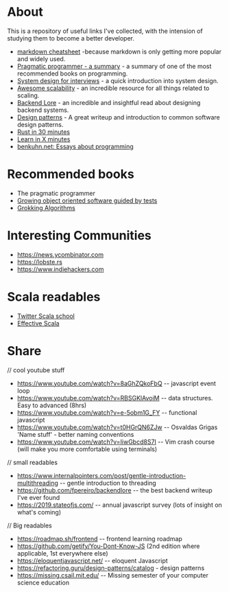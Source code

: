 # About
This is a repository of useful links I've collected, with the intension of studying them to become a better developer.

- [markdown cheatsheet](https://www.markdownguide.org/cheat-sheet/) -because markdown is only getting more popular and widely used.
- [Pragmatic programmer - a summary](https://github.com/HugoMatilla/The-Pragmatic-Programmer) - a summary of one of the most recommended books on programming.
- [System design for interviews](https://github.com/checkcheckzz/system-design-interview) - a quick introduction into system design.
- [Awesome scalability](https://github.com/binhnguyennus/awesome-scalability) - an incredible resource for all things related to scaling.
- [Backend Lore](https://github.com/fpereiro/backendlore) - an incredible and insightful read about designing backend systems.
- [Design patterns](https://refactoring.guru/design-patterns/catalog) - A great writeup and introduction to common software design patterns.
- [Rust in 30 minutes](https://fasterthanli.me/articles/a-half-hour-to-learn-rust)
- [Learn in X minutes](https://learnxinyminutes.com/)
- [benkuhn.net: Essays about programming](https://www.benkuhn.net/progessays/)

# Recommended books
- The pragmatic programmer
- [Growing object oriented software guided by tests](https://www.goodreads.com/book/show/4268826-growing-object-oriented-software-guided-by-tests)
- [Grokking Algorithms](https://www.amazon.co.uk/dp/1617292230/ref=as_li_qf_asin_il_tl?ie=UTF8&linkCode=gs2&linkId=b5f611523b554c2c7f33d97e62b6870b&creativeASIN=1617292230&tag=gregdoesit-21&creative=9325)

# Interesting Communities
- https://news.ycombinator.com
- https://lobste.rs
- https://www.indiehackers.com

# Scala readables
- [Twitter Scala school](https://twitter.github.io/scala_school/)
- [Effective Scala](http://twitter.github.io/effectivescala/)


# Share

// cool youtube stuff
- https://www.youtube.com/watch?v=8aGhZQkoFbQ -- javascript event loop
- https://www.youtube.com/watch?v=RBSGKlAvoiM -- data structures. Easy to advanced (8hrs)
- https://www.youtube.com/watch?v=e-5obm1G_FY -- functional javascript
- https://www.youtube.com/watch?v=t0HGrQN6ZJw -- Osvaldas Grigas 'Name stuff' - better naming conventions
- https://www.youtube.com/watch?v=IiwGbcd8S7I -- Vim crash course (will make you more comfortable using terminals)


// small readables
- https://www.internalpointers.com/post/gentle-introduction-multithreading -- gentle introduction to threading
- https://github.com/fpereiro/backendlore -- the best backend writeup I've ever found
- https://2019.stateofjs.com/ -- annual javascript survey (lots of insight on what's coming)


// Big readables
- https://roadmap.sh/frontend -- frontend learning roadmap
- https://github.com/getify/You-Dont-Know-JS (2nd edition where applicable, 1st everywhere else)
- https://eloquentjavascript.net/ -- eloquent Javascript
- https://refactoring.guru/design-patterns/catalog - design patterns
- https://missing.csail.mit.edu/ -- Missing semester of your computer science education

